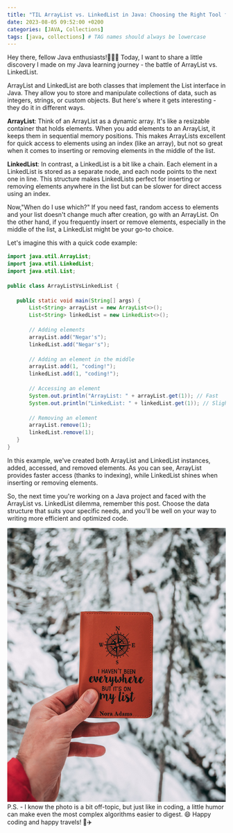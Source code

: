 ```yaml
---
title: "TIL ArrayList vs. LinkedList in Java: Choosing the Right Tool for the Job"
date: 2023-08-05 09:52:00 +0200
categories: [JAVA, Collections]
tags: [java, collections] # TAG names should always be lowercase
---
```


Hey there, fellow Java enthusiasts!👩🏻‍💻
Today, I want to share a little discovery I made on my Java learning journey - the battle of ArrayList vs. LinkedList.

ArrayList and LinkedList are both classes that implement the List interface in Java. They allow you to store and manipulate collections of data, such as integers, strings, or custom objects. But here's where it gets interesting - they do it in different ways.

**ArrayList**: Think of an ArrayList as a dynamic array. It's like a resizable container that holds elements. When you add elements to an ArrayList, it keeps them in sequential memory positions. This makes ArrayLists excellent for quick access to elements using an index (like an array), but not so great when it comes to inserting or removing elements in the middle of the list.

**LinkedList**: In contrast, a LinkedList is a bit like a chain. Each element in a LinkedList is stored as a separate node, and each node points to the next one in line. This structure makes LinkedLists perfect for inserting or removing elements anywhere in the list but can be slower for direct access using an index.

Now,"When do I use which?"
If you need fast, random access to elements and your list doesn't change much after creation, go with an ArrayList. On the other hand, if you frequently insert or remove elements, especially in the middle of the list, a LinkedList might be your go-to choice.

Let's imagine this with a quick code example:

```java
import java.util.ArrayList;
import java.util.LinkedList;
import java.util.List;

public class ArrayListVsLinkedList {

   public static void main(String[] args) {
       List<String> arrayList = new ArrayList<>();
       List<String> linkedList = new LinkedList<>();

       // Adding elements
       arrayList.add("Negar's");
       linkedList.add("Negar's");

       // Adding an element in the middle
       arrayList.add(1, "coding!");
       linkedList.add(1, "coding!");

       // Accessing an element
       System.out.println("ArrayList: " + arrayList.get(1)); // Fast
       System.out.println("LinkedList: " + linkedList.get(1)); // Slightly slower

       // Removing an element
       arrayList.remove(1);
       linkedList.remove(1);
   }
}

```

In this example, we've created both ArrayList and LinkedList instances, added, accessed, and removed elements. As you can see, ArrayList provides faster access (thanks to indexing), while LinkedList shines when inserting or removing elements.

So, the next time you're working on a Java project and faced with the ArrayList vs. LinkedList dilemma, remember this post. Choose the data structure that suits your specific needs, and you'll be well on your way to writing more efficient and optimized code.

![List](/assets/images/list.jpg)
P.S. - I know the photo is a bit off-topic, but just like in coding, a little humor can make even the most complex algorithms easier to digest. 😄 Happy coding and happy travels! 🚀✈️
